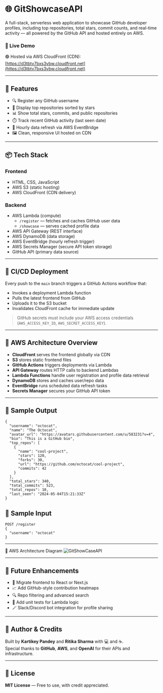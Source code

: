 
# 🌐 GitShowcaseAPI

A full-stack, serverless web application to showcase GitHub developer profiles, including top repositories, total stars, commit counts, and real-time activity — all powered by the GitHub API and hosted entirely on AWS.

### 🚀 Live Demo  
🟢 Hosted via AWS CloudFront (CDN): [https://d3tbtv7bxs3vbw.cloudfront.net](https://d3tbtv7bxs3vbw.cloudfront.net)

---

## 🧩 Features

- 🔍 Register any GitHub username
- 🌟 Display top repositories sorted by stars
- 📊 Show total stars, commits, and public repositories
- ⏱️ Track recent GitHub activity (last seen date)
- 🔁 Hourly data refresh via AWS EventBridge
- 🖼️ Clean, responsive UI hosted on CDN

---

## 📦 Tech Stack

### Frontend

- HTML, CSS, JavaScript
- AWS S3 (static hosting)
- AWS CloudFront (CDN delivery)

### Backend

- AWS Lambda (compute)
  - `/register` — fetches and caches GitHub user data
  - `/showcase` — serves cached profile data
- AWS API Gateway (REST interface)
- AWS DynamoDB (data storage)
- AWS EventBridge (hourly refresh trigger)
- AWS Secrets Manager (secure API token storage)
- GitHub API (primary data source)

---

## 🔄 CI/CD Deployment

Every push to the `main` branch triggers a GitHub Actions workflow that:

- Invokes a deployment Lambda function
- Pulls the latest frontend from GitHub
- Uploads it to the S3 bucket
- Invalidates CloudFront cache for immediate update

> GitHub secrets must include your AWS access credentials (`AWS_ACCESS_KEY_ID`, `AWS_SECRET_ACCESS_KEY`).

---

## 🧠 AWS Architecture Overview

- **CloudFront** serves the frontend globally via CDN
- **S3** stores static frontend files
- **GitHub Actions** triggers deployments via Lambda
- **API Gateway** routes HTTP calls to backend Lambdas
- **Lambda Functions** handle user registration and profile data retrieval
- **DynamoDB** stores and caches user/repo data
- **EventBridge** runs scheduled data refresh tasks
- **Secrets Manager** secures your GitHub API token

---

## 🧪 Sample Output

```
{
  "username": "octocat",
  "name": "The Octocat",
  "avatar_url": "https://avatars.githubusercontent.com/u/583231?v=4",
  "bio": "This is a GitHub bio",
  "top_repos": [
    {
      "name": "cool-project",
      "stars": 120,
      "forks": 30,
      "url": "https://github.com/octocat/cool-project",
      "commits": 42
    }
  ],
  "total_stars": 340,
  "total_commits": 523,
  "total_repos": 10,
  "last_seen": "2024-05-04T15:21:33Z"
}
```

## 🧪 Sample Input   

```
POST /register
{
  "username": "octocat"
}
```

---
🧠 AWS Architecture Diagram
![GitShowCaseAPI](https://github.com/user-attachments/assets/54aa061a-7444-4c19-937f-47720299ea4c)

   ---

## 🌱 Future Enhancements

- 🌈 Migrate frontend to React or Next.js
- 📈 Add GitHub-style contribution heatmaps
- 🔍 Repo filtering and advanced search
- 🧪 Add unit tests for Lambda logic
- 🪄 Slack/Discord bot integration for profile sharing

---

## 🙌 Author & Credits

Built by **Kartikey Pandey** and **Ritika Sharma** with 💻 and ☕.  
Special thanks to **GitHub**, **AWS**, and **OpenAI** for their APIs and infrastructure.

---

## 📄 License

**MIT License** — Free to use, with credit appreciated.


